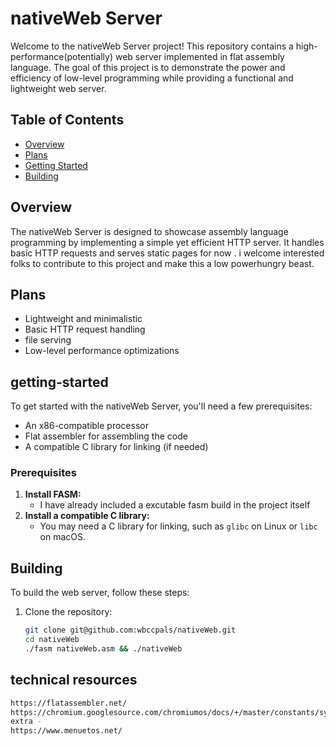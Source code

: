 # nativeWeb Server

Welcome to the nativeWeb Server project! This repository contains a high-performance(potentially) web server implemented in flat assembly language. The goal of this project is to demonstrate the power and efficiency of low-level programming while providing a functional and lightweight web server. 

## Table of Contents

- [Overview](#overview)
- [Plans](#plans)
- [Getting Started](#getting-started)
- [Building](#building)

## Overview

The nativeWeb Server is designed to showcase assembly language programming by implementing a simple yet efficient HTTP server. It handles basic HTTP requests and serves static pages for now . 
i welcome interested folks to contribute to this project and make this a low powerhungry beast.  

## Plans

- Lightweight and minimalistic 
- Basic HTTP request handling
- file serving
- Low-level performance optimizations

## getting-started

To get started with the nativeWeb Server, you'll need a few prerequisites:

- An x86-compatible processor
- Flat assembler for assembling the code
- A compatible C library for linking (if needed)

### Prerequisites

1. **Install FASM:**
   - I have already included a excutable fasm build in the project itself
2. **Install a compatible C library:**
   - You may need a C library for linking, such as `glibc` on Linux or `libc` on macOS.

## Building

To build the web server, follow these steps:

1. Clone the repository:
   ```bash
   git clone git@github.com:wbccpals/nativeWeb.git
   cd nativeWeb
   ./fasm nativeWeb.asm && ./nativeWeb
## technical resources
  ```bash
  https://flatassembler.net/
  https://chromium.googlesource.com/chromiumos/docs/+/master/constants/syscalls.md
  extra -
  https://www.menuetos.net/ 
